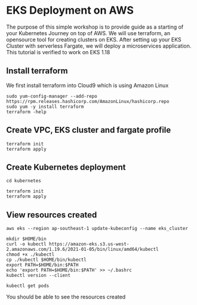 # EKS Deployment on AWS
The purpose of this simple workshop is to provide guide as a starting of your Kubernetes Journey on top of AWS. We will use terraform, an opensource tool for creating clusters on EKS.
After setting up your EKS Cluster with serverless Fargate, we will deploy a microservices application. 
This tutorial is verified to work on EKS 1.18

## Install terraform

We first install terraform into Cloud9 which is using Amazon Linux

``` 
sudo yum-config-manager --add-repo https://rpm.releases.hashicorp.com/AmazonLinux/hashicorp.repo
sudo yum -y install terraform
terraform -help

```

## Create VPC, EKS cluster and fargate profile

``` 
terraform init
terraform apply

```

## Create Kubernetes deployment

```
cd kubernetes

terraform init
terraform apply

```

## View resources created

```
aws eks --region ap-southeast-1 update-kubeconfig --name eks_cluster

mkdir $HOME/bin
curl -o kubectl https://amazon-eks.s3.us-west-2.amazonaws.com/1.19.6/2021-01-05/bin/linux/amd64/kubectl
chmod +x ./kubectl
cp ./kubectl $HOME/bin/kubectl
export PATH=$HOME/bin:$PATH
echo 'export PATH=$HOME/bin:$PATH' >> ~/.bashrc
kubectl version --client

kubectl get pods

```

You should be able to see the resources created
